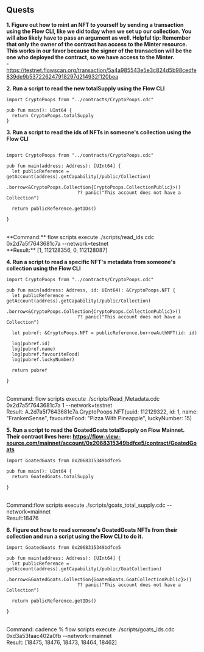 ## Quests

**1. Figure out how to mint an NFT to yourself by sending a transaction using the Flow CLI, like we did today when we set up our collection. You will also likely have to pass an argument as well.
Helpful tip: Remember that only the owner of the contract has access to the Minter resource. This works in our favor because the signer of the transaction will be the one who deployed the contract, so we have access to the Minter.**
<br> - https://testnet.flowscan.org/transaction/5a4a985543e5e3c824d5b98cedfe839de9b537226247918297d214932f120bea

**2. Run a script to read the new totalSupply using the Flow CLI**
<br>
``` Cadence
import CryptoPoops from "../contracts/CryptoPoops.cdc"

pub fun main(): UInt64 {
  return CryptoPoops.totalSupply
}
```

**3. Run a script to read the ids of NFTs in someone's collection using the Flow CLI**
<br> 
```Cadence

import CryptoPoops from "../contracts/CryptoPoops.cdc"

pub fun main(address: Address): [UInt64] {
  let publicReference = getAccount(address).getCapability(/public/Collection)
                          .borrow<&CryptoPoops.Collection{CryptoPoops.CollectionPublic}>()
                          ?? panic("This account does not have a Collection")

  return publicReference.getIDs()

}
```
<br>
**Command:** flow scripts execute ./scripts/read_ids.cdc 0x2d7a5f7643681c7a --network=testnet
<br>
**Result:** [1, 112128356, 0, 112128087]

**4. Run a script to read a specific NFT's metadata from someone's collection using the Flow CLI**
<br>
``` Cadence
import CryptoPoops from "../contracts/CryptoPoops.cdc"

pub fun main(address: Address, id: UInt64): &CryptoPoops.NFT {
  let publicReference = getAccount(address).getCapability(/public/Collection)
                          .borrow<&CryptoPoops.Collection{CryptoPoops.CollectionPublic}>()
                          ?? panic("This account does not have a Collection")

  let pubref: &CryptoPoops.NFT = publicReference.borrowAuthNFT(id: id)
  
  log(pubref.id)
  log(pubref.name)
  log(pubref.favouriteFood)
  log(pubref.luckyNumber)

  return pubref

}
```
<br> 
Command: flow scripts execute ./scripts/Read_Metadata.cdc 0x2d7a5f7643681c7a 1 --network=testnet
<br>
Result: A.2d7a5f7643681c7a.CryptoPoops.NFT(uuid: 112129322, id: 1, name: "FrankenSense", favouriteFood: "Pizza With Pineapple", luckyNumber: 15)


**5. Run a script to read the GoatedGoats totalSupply on Flow Mainnet. Their contract lives here: https://flow-view-source.com/mainnet/account/0x2068315349bdfce5/contract/GoatedGoats**
<br>
``` Cadence
import GoatedGoats from 0x2068315349bdfce5

pub fun main(): UInt64 {
  return GoatedGoats.totalSupply

}
```
<br>
Command:flow scripts execute ./scripts/goats_total_supply.cdc --network=mainnet                              
<br>
Result:18476
<br>

**6. Figure out how to read someone's GoatedGoats NFTs from their collection and run a script using the Flow CLI to do it.**
<br> 
``` Cadence
import GoatedGoats from 0x2068315349bdfce5

pub fun main(address: Address): [UInt64] {
  let publicReference = getAccount(address).getCapability(/public/GoatCollection)
                          .borrow<&GoatedGoats.Collection{GoatedGoats.GoatCollectionPublic}>()
                          ?? panic("This account does not have a Collection")

  return publicReference.getIDs()

}
```

<br> 
Command: cadence % flow scripts execute ./scripts/goats_ids.cdc 0xd3a53faac402a0fb --network=mainnet
<br>
Result: [18475, 18476, 18473, 18464, 18462]
